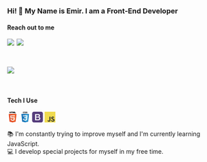 ### Hi! 👋 My Name is Emir. I am a Front-End Developer

#### Reach out to me

[<img width="22" src="https://unpkg.com/simple-icons@v9/icons/twitter.svg" align="left" />][twitter]
[<img width="22" src="https://unpkg.com/simple-icons@v9/icons/linkedin.svg" align="left" />][linkedin]

</br>
</br>
<p align="left"><br>
  <a href="https://github.com/Hasan-Arslan2779/github-profile-views-counter">
    <img src="https://komarev.com/ghpvc/?username=Hasan-Arslan2779&style=for-the-badge">
</a>
</p>

</br>

#### Tech I Use

<img src="https://raw.githubusercontent.com/github/explore/80688e429a7d4ef2fca1e82350fe8e3517d3494d/topics/html/html.png" width="25" height="25"> <img src="https://raw.githubusercontent.com/github/explore/80688e429a7d4ef2fca1e82350fe8e3517d3494d/topics/css/css.png" width="25" height="25"> <img src="https://raw.githubusercontent.com/github/explore/80688e429a7d4ef2fca1e82350fe8e3517d3494d/topics/bootstrap/bootstrap.png" width="25" height="25"> <img src="https://raw.githubusercontent.com/github/explore/80688e429a7d4ef2fca1e82350fe8e3517d3494d/topics/javascript/javascript.png" width="25" height="25">

:books: I'm constantly trying to improve myself and I'm currently learning JavaScript.  
:computer: I develop special projects for myself in my free time.

[twitter]: https://twitter.com/emirtncr
[linkedin]: https://www.linkedin.com/in/muhammedemirtuncer/
